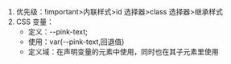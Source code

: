 1. 优先级：!important>内联样式>id 选择器>class 选择器>继承样式
2. CSS 变量：
   - 定义：--pink-text;
   - 使用：var(--pink-text,回退值)
   - 定义域：在声明变量的元素中使用，同时也在其子元素里使用
